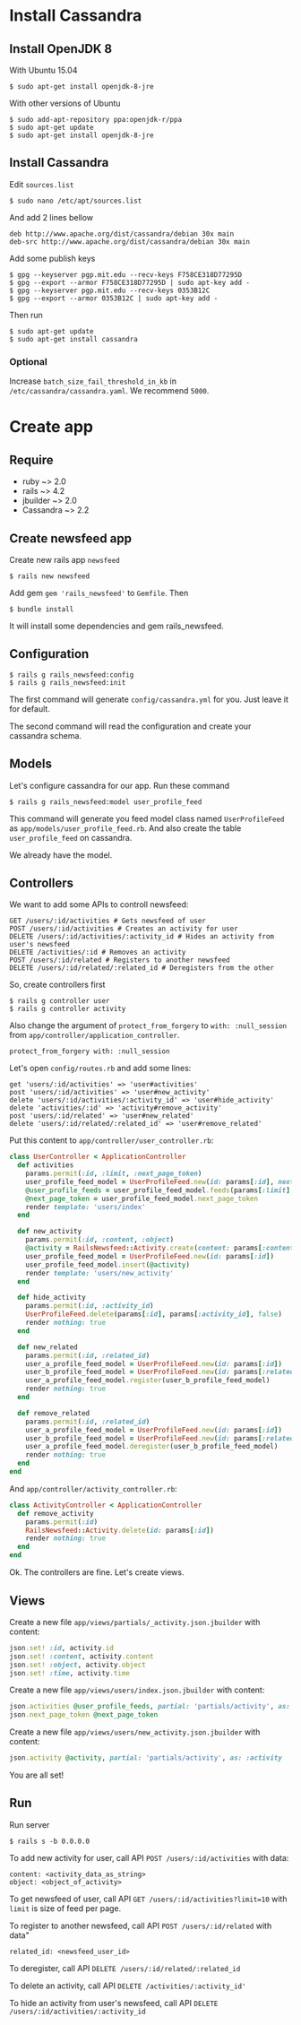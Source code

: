 # Install Cassandra

## Install OpenJDK 8

With Ubuntu 15.04

    $ sudo apt-get install openjdk-8-jre


With other versions of Ubuntu

    $ sudo add-apt-repository ppa:openjdk-r/ppa
    $ sudo apt-get update
    $ sudo apt-get install openjdk-8-jre

## Install Cassandra

Edit `sources.list`

    $ sudo nano /etc/apt/sources.list

And add 2 lines bellow

    deb http://www.apache.org/dist/cassandra/debian 30x main
    deb-src http://www.apache.org/dist/cassandra/debian 30x main

Add some publish keys

    $ gpg --keyserver pgp.mit.edu --recv-keys F758CE318D77295D
    $ gpg --export --armor F758CE318D77295D | sudo apt-key add -
    $ gpg --keyserver pgp.mit.edu --recv-keys 0353B12C
    $ gpg --export --armor 0353B12C | sudo apt-key add -

Then run

    $ sudo apt-get update
    $ sudo apt-get install cassandra

### Optional

Increase `batch_size_fail_threshold_in_kb` in `/etc/cassandra/cassandra.yaml`. We recommend `5000`.


# Create app

## Require

- ruby ~> 2.0
- rails ~> 4.2
- jbuilder ~> 2.0
- Cassandra ~> 2.2

## Create newsfeed app

Create new rails app `newsfeed`

    $ rails new newsfeed

Add gem `gem 'rails_newsfeed'` to `Gemfile`. Then

    $ bundle install

It will install some dependencies and gem rails_newsfeed.

## Configuration

    $ rails g rails_newsfeed:config
    $ rails g rails_newsfeed:init

The first command will generate `config/cassandra.yml` for you. Just leave it for default.

The second command will read the configuration and create your cassandra schema.

## Models

Let's configure cassandra for our app. Run these command

    $ rails g rails_newsfeed:model user_profile_feed

This command will generate you feed model class named `UserProfileFeed` as `app/models/user_profile_feed.rb`. And also
create the table `user_profile_feed` on cassandra.

We already have the model.

## Controllers

We want to add some APIs to controll newsfeed:

    GET /users/:id/activities # Gets newsfeed of user
    POST /users/:id/activities # Creates an activity for user
    DELETE /users/:id/activities/:activity_id # Hides an activity from user's newsfeed
    DELETE /activities/:id # Removes an activity
    POST /users/:id/related # Registers to another newsfeed
    DELETE /users/:id/related/:related_id # Deregisters from the other

So, create controllers first

    $ rails g controller user
    $ rails g controller activity

Also change the argument of `protect_from_forgery` to `with: :null_session` from `app/controller/application_controller`.

    protect_from_forgery with: :null_session

Let's open `config/routes.rb` and add some lines:

    get 'users/:id/activities' => 'user#activities'
    post 'users/:id/activities' => 'user#new_activity'
    delete 'users/:id/activities/:activity_id' => 'user#hide_activity'
    delete 'activities/:id' => 'activity#remove_activity'
    post 'users/:id/related' => 'user#new_related'
    delete 'users/:id/related/:related_id' => 'user#remove_related'

Put this content to `app/controller/user_controller.rb`:

```ruby
class UserController < ApplicationController
  def activities
    params.permit(:id, :limit, :next_page_token)
    user_profile_feed_model = UserProfileFeed.new(id: params[:id], next_page_token: params[:next_page_token])
    @user_profile_feeds = user_profile_feed_model.feeds(params[:limit] || 10)
    @next_page_token = user_profile_feed_model.next_page_token
    render template: 'users/index'
  end

  def new_activity
    params.permit(:id, :content, :object)
    @activity = RailsNewsfeed::Activity.create(content: params[:content], object: params[:object])
    user_profile_feed_model = UserProfileFeed.new(id: params[:id])
    user_profile_feed_model.insert(@activity)
    render template: 'users/new_activity'
  end

  def hide_activity
    params.permit(:id, :activity_id)
    UserProfileFeed.delete(params[:id], params[:activity_id], false)
    render nothing: true
  end

  def new_related
    params.permit(:id, :related_id)
    user_a_profile_feed_model = UserProfileFeed.new(id: params[:id])
    user_b_profile_feed_model = UserProfileFeed.new(id: params[:related_id])
    user_a_profile_feed_model.register(user_b_profile_feed_model)
    render nothing: true
  end

  def remove_related
    params.permit(:id, :related_id)
    user_a_profile_feed_model = UserProfileFeed.new(id: params[:id])
    user_b_profile_feed_model = UserProfileFeed.new(id: params[:related_id])
    user_a_profile_feed_model.deregister(user_b_profile_feed_model)
    render nothing: true
  end
end
```

And `app/controller/activity_controller.rb`:

```ruby
class ActivityController < ApplicationController
  def remove_activity
    params.permit(:id)
    RailsNewsfeed::Activity.delete(id: params[:id])
    render nothing: true
  end
end
```

Ok. The controllers are fine. Let's create views.

## Views

Create a new file `app/views/partials/_activity.json.jbuilder` with content:

```ruby
json.set! :id, activity.id
json.set! :content, activity.content
json.set! :object, activity.object
json.set! :time, activity.time
```

Create a new file `app/views/users/index.json.jbuilder` with content:

```ruby
json.activities @user_profile_feeds, partial: 'partials/activity', as: :activity
json.next_page_token @next_page_token
```

Create a new file `app/views/users/new_activity.json.jbuilder` with content:

```ruby
json.activity @activity, partial: 'partials/activity', as: :activity
```

You are all set!

## Run

Run server

    $ rails s -b 0.0.0.0

To add new activity for user, call API `POST /users/:id/activities` with data:

    content: <activity_data_as_string>
    object: <object_of_activity>

To get newsfeed of user, call API `GET /users/:id/activities?limit=10` with `limit` is size of feed per page.

To register to another newsfeed, call API `POST /users/:id/related` with data"

    related_id: <newsfeed_user_id>

To deregister, call API `DELETE /users/:id/related/:related_id`

To delete an activity, call API `DELETE /activities/:activity_id'`

To hide an activity from user's newsfeed, call API `DELETE /users/:id/activities/:activity_id`
